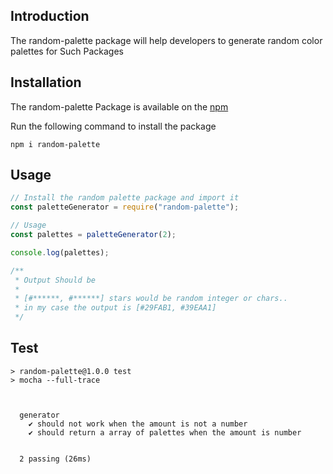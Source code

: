 ## Introduction 
The random-palette package will help developers to generate random color palettes for Such Packages

## Installation
The random-palette Package is available on the [npm](https://www.npmjs.com/package/random-palette)

Run the following command to install the package

```
npm i random-palette
```

## Usage
```js
// Install the random palette package and import it
const paletteGenerator = require("random-palette");

// Usage
const palettes = paletteGenerator(2);

console.log(palettes);

/**
 * Output Should be
 * 
 * [#******, #******] stars would be random integer or chars..
 * in my case the output is [#29FAB1, #39EAA1]
 */
```

## Test
```
> random-palette@1.0.0 test
> mocha --full-trace       



  generator
    ✔ should not work when the amount is not a number
    ✔ should return a array of palettes when the amount is number


  2 passing (26ms)
```
